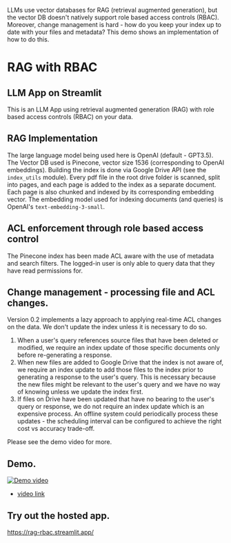 LLMs use vector databases for RAG (retrieval augmented generation), but the vector DB doesn't natively support role based access controls (RBAC).
Moreover, change management is hard - how do you keep your index up to date with your files and metadata? This demo shows an implementation of how to do this. 

# RAG with RBAC

## LLM App on Streamlit
This is an LLM App using retrieval augmented generation (RAG) with role based access controls (RBAC) on your data.

## RAG Implementation
The large language model being used here is OpenAI (default - GPT3.5).
The Vector DB used is Pinecone, vector size 1536 (corresponding to OpenAI embeddings).
Building the index is done via Google Drive API (see the `index_utils` module). Every pdf file in the root drive folder is scanned, split into pages, and each page is added to the index as a separate document. Each page is also chunked and indexed by its corresponding embedding vector.
The embedding model used for indexing documents (and queries) is OpenAI's `text-embedding-3-small`.

## ACL enforcement through role based access control
The Pinecone index has been made ACL aware with the use of metadata and search filters.
The logged-in user is only able to query data that they have read permissions for.

## Change management - processing file and ACL changes.
Version 0.2 implements a lazy approach to applying real-time ACL changes on the data.
We don't update the index unless it is necessary to do so.
  1. When a user's query references source files that have been deleted or modified, we require an index update of those specific documents only before re-generating a response.
  2. When new files are added to Google Drive that the index is not aware of, we require an index update to add those files to the index prior to generating a response to the user's query. This is necessary because the new files might be relevant to the user's query and we have no way of knowing unless we update the index first.
  3. If files on Drive have been updated that have no bearing to the user's query or response, we do not require an index update which is an expensive process. An offline system could periodically process these updates - the scheduling interval can be configured to achieve the right cost vs accuracy trade-off.

Please see the demo video for more.

## Demo.

[![Demo video](https://img.youtube.com/vi/wDjuCfIiIdQ/0.jpg)](https://www.youtube.com/watch?v=wDjuCfIiIdQ)

  * [video link](https://www.youtube.com/watch?v=wDjuCfIiIdQ)


## Try out the hosted app.
https://rag-rbac.streamlit.app/

